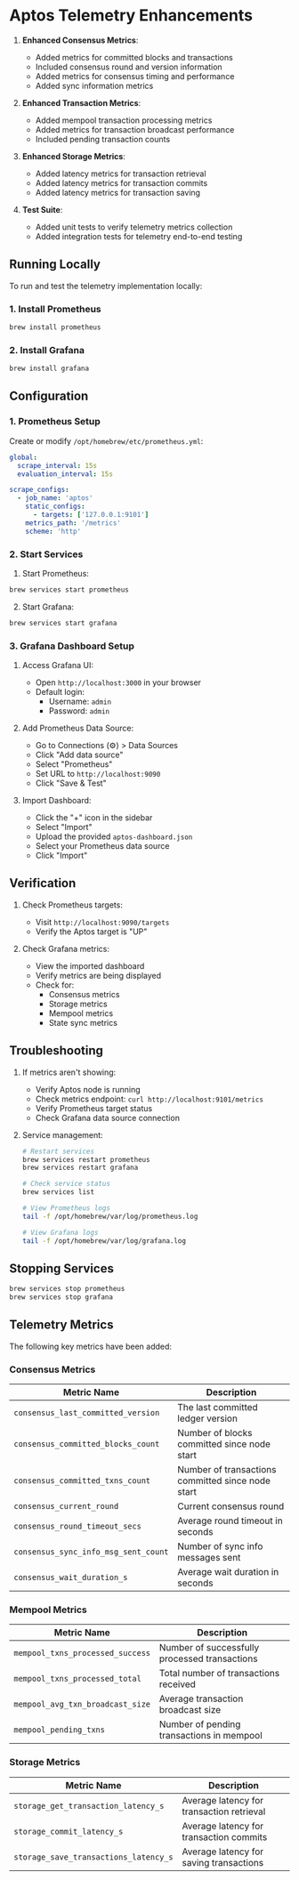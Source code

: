 # Aptos Telemetry Enhancements

1. **Enhanced Consensus Metrics**:
   - Added metrics for committed blocks and transactions
   - Included consensus round and version information
   - Added metrics for consensus timing and performance
   - Added sync information metrics

2. **Enhanced Transaction Metrics**:
   - Added mempool transaction processing metrics
   - Added metrics for transaction broadcast performance
   - Included pending transaction counts

3. **Enhanced Storage Metrics**:
   - Added latency metrics for transaction retrieval
   - Added latency metrics for transaction commits
   - Added latency metrics for transaction saving

4. **Test Suite**:
   - Added unit tests to verify telemetry metrics collection
   - Added integration tests for telemetry end-to-end testing

## Running Locally

To run and test the telemetry implementation locally:

### 1. Install Prometheus

```bash
brew install prometheus
```

### 2. Install Grafana

```bash
brew install grafana
```

## Configuration

### 1. Prometheus Setup

Create or modify `/opt/homebrew/etc/prometheus.yml`:

```yaml
global:
  scrape_interval: 15s
  evaluation_interval: 15s

scrape_configs:
  - job_name: 'aptos'
    static_configs:
      - targets: ['127.0.0.1:9101']
    metrics_path: '/metrics'
    scheme: 'http'
```

### 2. Start Services

1. Start Prometheus:
```bash
brew services start prometheus
```

2. Start Grafana:
```bash
brew services start grafana
```

### 3. Grafana Dashboard Setup

1. Access Grafana UI:
   - Open `http://localhost:3000` in your browser
   - Default login: 
     - Username: `admin`
     - Password: `admin`

2. Add Prometheus Data Source:
   - Go to Connections (⚙️) > Data Sources
   - Click "Add data source"
   - Select "Prometheus"
   - Set URL to `http://localhost:9090`
   - Click "Save & Test"

3. Import Dashboard:
   - Click the "+" icon in the sidebar
   - Select "Import"
   - Upload the provided `aptos-dashboard.json`
   - Select your Prometheus data source
   - Click "Import"

## Verification

1. Check Prometheus targets:
   - Visit `http://localhost:9090/targets`
   - Verify the Aptos target is "UP"

2. Check Grafana metrics:
   - View the imported dashboard
   - Verify metrics are being displayed
   - Check for:
     - Consensus metrics
     - Storage metrics
     - Mempool metrics
     - State sync metrics

## Troubleshooting

1. If metrics aren't showing:
   - Verify Aptos node is running
   - Check metrics endpoint: `curl http://localhost:9101/metrics`
   - Verify Prometheus target status
   - Check Grafana data source connection

2. Service management:
   ```bash
   # Restart services
   brew services restart prometheus
   brew services restart grafana

   # Check service status
   brew services list

   # View Prometheus logs
   tail -f /opt/homebrew/var/log/prometheus.log

   # View Grafana logs
   tail -f /opt/homebrew/var/log/grafana.log
   ```

## Stopping Services

```bash
brew services stop prometheus
brew services stop grafana
``` 

## Telemetry Metrics

The following key metrics have been added:

### Consensus Metrics

| Metric Name | Description |
|-------------|-------------|
| `consensus_last_committed_version` | The last committed ledger version |
| `consensus_committed_blocks_count` | Number of blocks committed since node start |
| `consensus_committed_txns_count` | Number of transactions committed since node start |
| `consensus_current_round` | Current consensus round |
| `consensus_round_timeout_secs` | Average round timeout in seconds |
| `consensus_sync_info_msg_sent_count` | Number of sync info messages sent |
| `consensus_wait_duration_s` | Average wait duration in seconds |

### Mempool Metrics

| Metric Name | Description |
|-------------|-------------|
| `mempool_txns_processed_success` | Number of successfully processed transactions |
| `mempool_txns_processed_total` | Total number of transactions received |
| `mempool_avg_txn_broadcast_size` | Average transaction broadcast size |
| `mempool_pending_txns` | Number of pending transactions in mempool |

### Storage Metrics

| Metric Name | Description |
|-------------|-------------|
| `storage_get_transaction_latency_s` | Average latency for transaction retrieval |
| `storage_commit_latency_s` | Average latency for transaction commits |
| `storage_save_transactions_latency_s` | Average latency for saving transactions |
